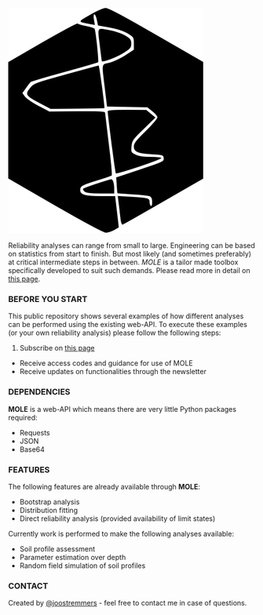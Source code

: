 ![Example screenshot](./img/logo.svg)

Reliability analyses can range from small to large. Engineering can be based on statistics from start to finish.
But most likely (and sometimes preferably) at critical intermediate steps in between. *MOLE* is a tailor made toolbox specifically developed to suit such demands. Please read more in detail on [this page](https://joostremmers.nl).

### BEFORE YOU START
This public repository shows several examples of how different analyses can be performed using the existing web-API.
To execute these examples (or your own reliability analysis) please follow the following steps:

1. Subscribe on [this page](https://joostremmers.nl/menu_mole.html)
- Receive access codes and guidance for use of MOLE
- Receive updates on functionalities through the newsletter

### DEPENDENCIES
__MOLE__ is a web-API which means there are very little Python packages required:
* Requests
* JSON
* Base64

### FEATURES
The following features are already available through __MOLE__:
* Bootstrap analysis
* Distribution fitting
* Direct reliability analysis (provided availability of limit states)

Currently work is performed to make the following analyses available:
* Soil profile assessment
* Parameter estimation over depth
* Random field simulation of soil profiles

### CONTACT
Created by [@joostremmers](https://joostremmers.nl/menu_reach_out.html) - feel free to contact me in case of questions.
